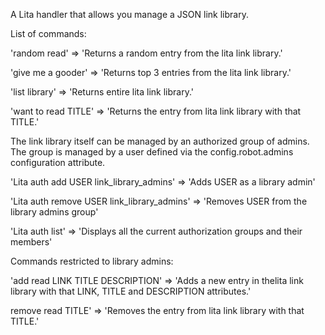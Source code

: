 A Lita handler that allows you manage a JSON link library.


List of commands:

'random read' => 'Returns a random entry from the lita link library.'

'give me a gooder' => 'Returns top 3 entries from the lita link library.'

'list library' => 'Returns entire lita link library.'

'want to read TITLE' => 'Returns the entry from lita link library with that TITLE.'


The link library itself can be managed by an authorized group of admins. The group is managed by a user defined via the config.robot.admins configuration attribute.

'Lita auth add USER link_library_admins' => 'Adds USER as a library admin'

'Lita auth remove USER link_library_admins' => 'Removes USER from the library admins group'

'Lita auth list' => 'Displays all the current authorization groups and their members'


Commands restricted to library admins:

'add read LINK TITLE DESCRIPTION' => 'Adds a new entry in thelita link library with that LINK, TITLE and DESCRIPTION attributes.'

remove read TITLE' => 'Removes the entry from lita link library with that TITLE.'

